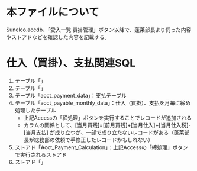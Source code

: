 # 本ファイルについて
Sunelco.accdb、「受入一覧 買掛管理」ボタン以降で、蓬莱部長より伺った内容やストアドなどを確認した内容を記載する。

# 仕入（買掛）、支払関連SQL
1. テーブル「」
2. テーブル「」
3. テーブル「acct_payment_data」：支払テーブル
4. テーブル「acct_payable_monthly_data」：仕入（買掛）、支払を月毎に締め処理したテーブル
   - 上記Accessの「締処理」ボタンを実行することでレコードが追加される
   - カラムの関係として、[当月買残]=[前月買残]+[当月仕入]+[当月仕入税]-[当月支払] が成り立つが、一部で成り立たないレコードがある（蓬莱部長が総務部の依頼で手修正したレコードかもしれない）
6. ストアド「Acct_Payment_Calculation」：上記Accessの「締処理」ボタンで実行されるストアド
7. ストアド「」

